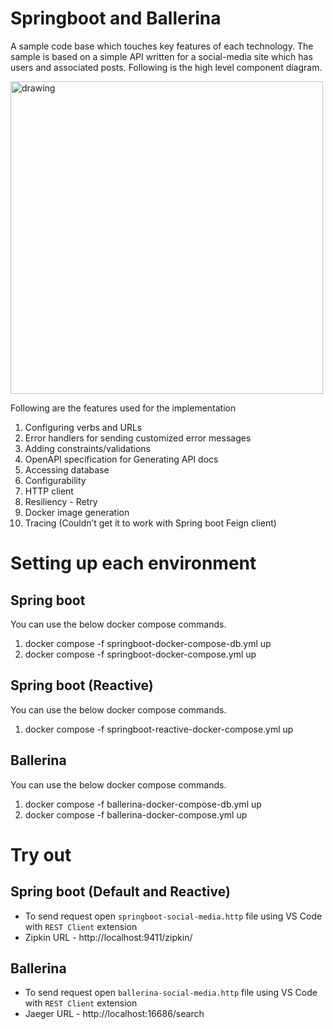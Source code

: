 # Springboot and Ballerina

A sample code base which touches key features of each technology. The sample is based on a simple API written for a social-media site which has users and associated posts. Following is the high level component diagram.

<img src="springboot-and-ballerina.png" alt="drawing" width='500'/>

Following are the features used for the implementation

1. Configuring verbs and URLs
2. Error handlers for sending customized error messages
3. Adding constraints/validations
4. OpenAPI specification for Generating API docs
5. Accessing database
6. Configurability
7. HTTP client 
8. Resiliency - Retry
9. Docker image generation
10. Tracing (Couldn’t get it to work with Spring boot Feign client)

# Setting up each environment

## Spring boot
You can use the below docker compose commands.
1. docker compose -f springboot-docker-compose-db.yml up
2. docker compose -f springboot-docker-compose.yml up

## Spring boot (Reactive)
You can use the below docker compose commands.
1. docker compose -f springboot-reactive-docker-compose.yml up

## Ballerina
You can use the below docker compose commands.
1. docker compose -f ballerina-docker-compose-db.yml up
2. docker compose -f ballerina-docker-compose.yml up

# Try out
## Spring boot (Default and Reactive)
- To send request open `springboot-social-media.http` file using VS Code with `REST Client` extension
- Zipkin URL - http://localhost:9411/zipkin/
## Ballerina
- To send request open `ballerina-social-media.http` file using VS Code with `REST Client` extension
- Jaeger URL - http://localhost:16686/search

